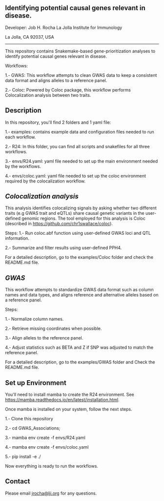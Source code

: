 Identifying potential causal genes relevant in disease.
--------------------------------------------------------
Developer: Job H. Rocha
La Jolla Institute for Immunology

La Jolla, CA 92037, USA
*************************
This repository contains Snakemake-based gene-prioritization 
analyses to identify potential causal genes relevant in disease.

Workflows:

1.- GWAS: This workflow attempts to clean GWAS data to keep a 
consistent data format and aligns alleles to a reference panel.

2.- Coloc: Powered by Coloc package, this workflow performs 
Colocalization analysis between two traits.


Description
----------------
In this repository, you'll find 2 folders and 1 yaml file:

1.- examples: contains example data and configuration files
needed to run each workflow.

2.- R24: In this folder, you can find all scripts and snakefiles
for all three workflows.

3.- envs/R24.yaml: yaml file needed to set up the main environment 
needed by the workflows.

4.- envs/coloc.yaml: yaml file needed to set up the coloc environment 
required by the colocalization workflow.


*Colocalization analysis*
--------------------------
This analysis identifies colocalizing signals by asking 
whether two different traits (e.g GWAS trait and eQTLs) 
share causal genetic variants in the  user-defined genomic 
regions. The tool employed for this analysis is Coloc 
(described in https://github.com/chr1swallace/coloc).

Steps:
1.- Run coloc.abf function using user-defined GWAS loci 
and QTL information.

2.- Summarize and filter results using user-defined PPH4.

For a detailed description, go to the examples/Coloc folder
and check the README.md file.


*GWAS*
-------
This workflow attempts to standardize GWAS data format 
such as column names and data types, and aligns 
reference and alternative alleles based on a reference 
panel.

Steps:

1.- Normalize column names.

2.- Retrieve missing coordinates when possible.

3.- Align alleles to the  reference panel.

4.- Adjust statistics such as BETA and Z if SNP was 
adjusted to match the reference panel.

For a detailed description, go to the examples/GWAS folder and 
Check the README.md file.


Set up Environment
---------------------
You'll need to install mamba to create the R24 environment.
See https://mamba.readthedocs.io/en/latest/installation.html.

Once mamba is installed on your system, follow the next steps.

1.- Clone this repository

2.- cd GWAS_Associations;

3.- mamba env create -f envs/R24.yaml

4.- mamba env create -f envs/coloc.yaml

5.- pip install -e ./


Now everything is ready to run the workflows.


Contact
--------------
Please email jrocha@lji.org for any questions.
